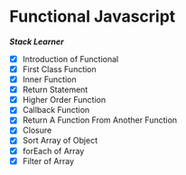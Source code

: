 # Functional Javascript

**_Stack Learner_**

- [x] Introduction of Functional
- [x] First Class Function
- [x] Inner Function
- [x] Return Statement
- [x] Higher Order Function
- [x] Callback Function
- [x] Return A Function From Another Function
- [x] Closure
- [x] Sort Array of Object
- [x] forEach of Array
- [x] Filter of Array
